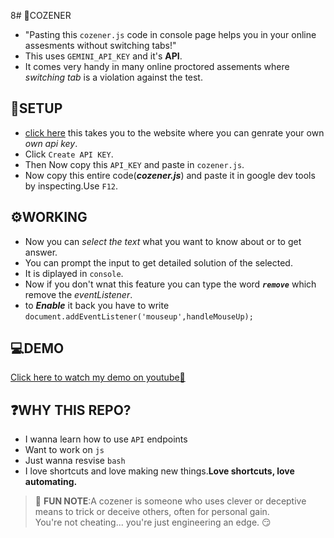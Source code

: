 8# 🚀COZENER
- "Pasting this `cozener.js` code in console page helps you in your online assesments without switching tabs!"
- This uses `GEMINI_API_KEY` and it's **API**.
- It comes very handy in many online proctored assements where *switching tab* is a violation against the test.

## 🔧SETUP
- [click here](https://aistudio.google.com/app/apikey) this takes you to the website where you can genrate your own *own api key*.
- Click `Create API KEY`.
- Then Now copy this `API_KEY` and paste in `cozener.js`.
- Now copy this entire code(***cozener.js***) and paste it in google dev tools by inspecting.Use `F12`.

## ⚙️WORKING
- Now you can *select the text* what you want to know about or to get answer.
- You can prompt the input to get detailed solution of the selected.
- It is diplayed in `console`.
- Now if you don't wnat this feature you can type the word ***`remove`*** which remove the *eventListener*.
- to ***Enable*** it back you have to write `document.addEventListener('mouseup',handleMouseUp);`
## 💻DEMO
[Click here to watch my demo on youtube🎥](https://youtu.be/urAoDeO70QE)

## ❓WHY THIS REPO?
- I wanna learn how to use `API` endpoints
- Want to work on `js`
- Just wanna resvise `bash`
- I love shortcuts and love making new things.**Love shortcuts, love automating.**

>🤫  **FUN NOTE**:A cozener is someone who uses clever or deceptive means to trick or deceive others, often for personal gain.<br>
> You're not cheating... you're just engineering an edge. 😏


  
